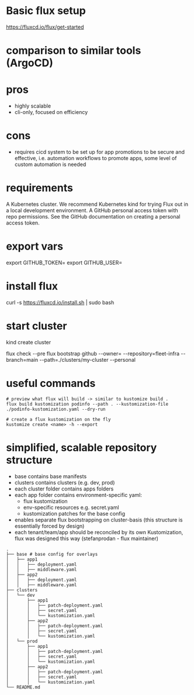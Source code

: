 # Basic flux setup

https://fluxcd.io/flux/get-started

# comparison to similar tools (ArgoCD)
# pros
- highly scalable
- cli-only, focused on efficiency
# cons
- requires cicd system to be set up for app promotions to be secure and effective,
    i.e. automation workflows to promote apps, some level of custom automation is needed

# requirements
A Kubernetes cluster. We recommend Kubernetes kind for trying Flux out in a local development environment.
A GitHub personal access token with repo permissions. See the GitHub documentation on creating a personal access token.

# export vars
export GITHUB_TOKEN=<your-token>
export GITHUB_USER=<your-username>

# install flux
curl -s https://fluxcd.io/install.sh | sudo bash

# start cluster
kind create cluster

flux check --pre
flux bootstrap github   --owner=   --repository=fleet-infra   --branch=main   --path=./clusters/my-cluster   --personal

# useful commands
```
# preview what flux will build -> similar to kustomize build .
flux build kustomization podinfo --path . --kustomization-file ./podinfo-kustomization.yaml --dry-run

# create a flux kustomization on the fly
kustomize create <name> -h --export
```

# simplified, scalable repository structure
* base contains base manifests
* clusters contains clusters (e.g. dev, prod)
* each cluster folder contains apps folders
* each app folder contains environment-specific yaml:
    - flux kustomization
    - env-specific resources e.g. secret.yaml
    - kustomization patches for the base config
* enables separate flux bootstrapping on cluster-basis (this structure is essentially forced by design)
* each tenant/team/app should be reconciled by its own Kustomization, flux was designed this way (stefanprodan - flux maintainer)
```
.
├── base # base config for overlays
│   ├── app1
│   │   ├── deployment.yaml
│   │   ├── middleware.yaml
│   ├── app2
│   │   ├── deployment.yaml
│   │   ├── middleware.yaml
├── clusters
│   └── dev
│       ├── app1
│       │   ├── patch-deployment.yaml
│       │   ├── secret.yaml
│       │   └── kustomization.yaml
│       ├── app2
│       │   ├── patch-deployment.yaml
│       │   ├── secret.yaml
│       │   └── kustomization.yaml
│   └── prod
│       ├── app1
│       │   ├── patch-deployment.yaml
│       │   ├── secret.yaml
│       │   └── kustomization.yaml
│       ├── app2
│       │   ├── patch-deployment.yaml
│       │   ├── secret.yaml
│       │   └── kustomization.yaml
└── README.md
```

